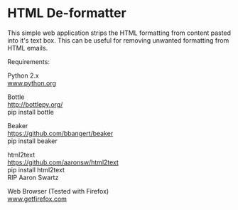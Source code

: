 # HTML De-formatter #

This simple web application strips the HTML formatting from content
pasted into it's text box. This can be useful for removing unwanted
formatting from HTML emails.

Requirements:

Python 2.x  
 www.python.org

Bottle  
 http://bottlepy.org/  
 pip install bottle

Beaker  
 https://github.com/bbangert/beaker  
 pip install beaker

html2text  
 https://github.com/aaronsw/html2text  
 pip install html2text  
 RIP Aaron Swartz

Web Browser (Tested with Firefox)  
 www.getfirefox.com


